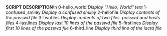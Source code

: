**SCRIPT**		**DESCRIPTION**\n
0-hello_world		*Display "Hello, World" text*
1-confused_smiley	*Display a confused smiley*
2-hellofile		*Display contents of the passwd file*
3-twofiles		*Display contents of two files. passwd and hosts files*
4-lastlines		*Display last 10 lines of the passwd file*
5-firstlines		*Display first 10 lines of the passwd file*
6-third_line		*Display third line of the iacta file*
